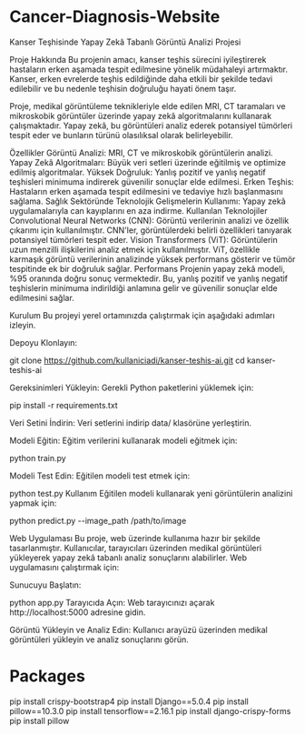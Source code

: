 # Cancer-Diagnosis-Website
 Kanser Teşhisinde Yapay Zekâ Tabanlı Görüntü Analizi Projesi

Proje Hakkında
Bu projenin amacı, kanser teşhis sürecini iyileştirerek hastaların erken aşamada tespit edilmesine yönelik müdahaleyi artırmaktır. Kanser, erken evrelerde teşhis edildiğinde daha etkili bir şekilde tedavi edilebilir ve bu nedenle teşhisin doğruluğu hayati önem taşır.

Proje, medikal görüntüleme teknikleriyle elde edilen MRI, CT taramaları ve mikroskobik görüntüler üzerinde yapay zekâ algoritmalarını kullanarak çalışmaktadır. Yapay zekâ, bu görüntüleri analiz ederek potansiyel tümörleri tespit eder ve bunların türünü olasılıksal olarak belirleyebilir.

Özellikler
Görüntü Analizi: MRI, CT ve mikroskobik görüntülerin analizi.
Yapay Zekâ Algoritmaları: Büyük veri setleri üzerinde eğitilmiş ve optimize edilmiş algoritmalar.
Yüksek Doğruluk: Yanlış pozitif ve yanlış negatif teşhisleri minimuma indirerek güvenilir sonuçlar elde edilmesi.
Erken Teşhis: Hastaların erken aşamada tespit edilmesini ve tedaviye hızlı başlanmasını sağlama.
Sağlık Sektöründe Teknolojik Gelişmelerin Kullanımı: Yapay zekâ uygulamalarıyla can kayıplarını en aza indirme.
Kullanılan Teknolojiler
Convolutional Neural Networks (CNN): Görüntü verilerinin analizi ve özellik çıkarımı için kullanılmıştır. CNN'ler, görüntülerdeki belirli özellikleri tanıyarak potansiyel tümörleri tespit eder.
Vision Transformers (ViT): Görüntülerin uzun menzilli ilişkilerini analiz etmek için kullanılmıştır. ViT, özellikle karmaşık görüntü verilerinin analizinde yüksek performans gösterir ve tümör tespitinde ek bir doğruluk sağlar.
Performans
Projenin yapay zekâ modeli, %95 oranında doğru sonuç vermektedir. Bu, yanlış pozitif ve yanlış negatif teşhislerin minimuma indirildiği anlamına gelir ve güvenilir sonuçlar elde edilmesini sağlar.

Kurulum
Bu projeyi yerel ortamınızda çalıştırmak için aşağıdaki adımları izleyin.

Depoyu Klonlayın:


git clone https://github.com/kullaniciadi/kanser-teshis-ai.git
cd kanser-teshis-ai

Gereksinimleri Yükleyin:
Gerekli Python paketlerini yüklemek için:


pip install -r requirements.txt

Veri Setini İndirin:
Veri setlerini indirip data/ klasörüne yerleştirin.

Modeli Eğitin:
Eğitim verilerini kullanarak modeli eğitmek için:


python train.py

Modeli Test Edin:
Eğitilen modeli test etmek için:


python test.py
Kullanım
Eğitilen modeli kullanarak yeni görüntülerin analizini yapmak için:


python predict.py --image_path /path/to/image

Web Uygulaması
Bu proje, web üzerinde kullanıma hazır bir şekilde tasarlanmıştır. Kullanıcılar, tarayıcıları üzerinden medikal görüntüleri yükleyerek yapay zekâ tabanlı analiz sonuçlarını alabilirler. Web uygulamasını çalıştırmak için:

Sunucuyu Başlatın:


python app.py
Tarayıcıda Açın:
Web tarayıcınızı açarak http://localhost:5000 adresine gidin.

Görüntü Yükleyin ve Analiz Edin:
Kullanıcı arayüzü üzerinden medikal görüntüleri yükleyin ve analiz sonuçlarını görün.



# Packages 
pip install crispy-bootstrap4
pip install Django==5.0.4
pip install pillow==10.3.0
pip install tensorflow==2.16.1
pip install django-crispy-forms
pip install pillow
